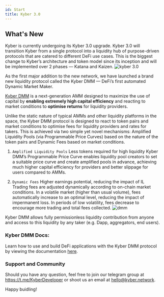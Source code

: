 ```yaml
---
id: Start
title: Kyber 3.0
---
```

[//]: # (tagline)

## What's New 

Kyber is currently undergoing its Kyber 3.0 upgrade. Kyber 3.0 will transition Kyber from a single protocol into a liquidity hub of purpose-driven protocols that are catered to different DeFi use cases. This is the biggest change to Kyber’s architecture and token model since its inception and will be implemented over 2 phases — Katana and Kaizen.
![kyber 3.0](/uploads/kyber3.png "Kyber 3.0")

As the first major addition to the new network, we have launched a brand new liquidity protocol called the Kyber DMM — DeFi’s first automated Dynamic Market Maker. 

[Kyber DMM](https://dmm.exchange/#/about) is a next-generation AMM designed to maximize the use of capital by **enabling extremely high capital efficiency** and reacting to market conditions to **optimise returns** for liquidity providers.

Unlike the static nature of typical AMMs and other liquidity platforms in the space, the Kyber DMM protocol is designed to react to token pairs and market conditions to optimise fees for liquidity providers and rates for takers. This is achieved via two simple yet novel mechanisms: Amplified Liquidity Pools (via Programmable Price Curves) based on the nature of the token pairs and Dynamic Fees based on market conditions.

1. `Amplified Liquidity Pools`
Less tokens required for high liquidity
Kyber DMM’s Programmable Price Curve enables liquidity pool creators to set a suitable price curve and create amplified pools in advance, achieving much higher capital efficiency for providers and better slippage for users compared to AMMs.

2. `Dynamic Fees`
Higher earnings potential, reducing the impact of IL
Trading fees are adjusted dynamically according to on-chain market conditions. In a volatile market (higher than usual volume), fees automatically increase to an optimal level, reducing the impact of impermanent loss. In periods of low volatility, fees decrease to encourage more trading and total fees collected.
![dmm](/uploads/dmm.png "DMM")

Kyber DMM allows fully permissionless liquidity contribution from anyone and access to this liquidity by any taker (e.g. Dapp, aggregators, end users). 

### Kyber DMM Docs:
 Learn how to use and build DeFi applications with the Kyber DMM protocol by viewing the documentation [here](https://docs.dmm.exchange/).

### Support and Community
Should you have any question, feel free to join our telegram group at https://t.me/KyberDeveloper or shoot us an email at [hello@kyber.network](mailto:hello@kyber.network).

Happy buidling!
